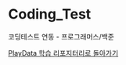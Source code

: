 # Coding_Test
코딩테스트 연동 - 프로그래머스/백준

[PlayData 학습 리포지터리로 돌아가기](https://github.com/parking-place/PlayData_Python_AI_learning)
